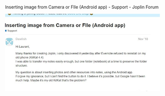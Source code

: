 Inserting image from Camera or FIle (Android app) - Support - Joplin Forum

![e337094168c3d4559b928e4456ab6dbb.jpg](../_resources/e80dde6f52084bbaab9b6de32f887ba9.jpg)